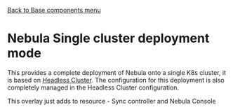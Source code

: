 [Back to Base components menu](../)
# Nebula Single cluster deployment mode
This provides a complete deployment of Nebula onto a single K8s cluster, it is based on [Headless Cluster](../headless).
The configuration for this deployment is also completely managed in the Headless Cluster configuration. 

This overlay just adds to resource - Sync controller and Nebula Console

